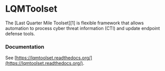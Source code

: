 LQMToolset
==========
The [Last Quarter Mile Toolset][1] is flexible framework that allows automation to process cyber threat information (CTI) and update endpoint defense tools.

### Documentation

See [https://lqmtoolset.readthedocs.org/](https://lqmtoolset.readthedocs.org/).

